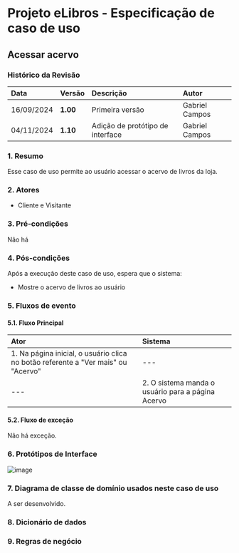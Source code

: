 # Projeto eLibros - Especificação de caso de uso

##  Acessar acervo

### Histórico da Revisão 
|  Data  | Versão | Descrição | Autor |
|:-------|:-------|:----------|:------|
| 16/09/2024 | **1.00** | Primeira versão  | Gabriel Campos |
| 04/11/2024 | **1.10** | Adição de protótipo de interface  | Gabriel Campos |


### 1. Resumo 
Esse caso de uso permite ao usuário acessar o acervo de livros da loja.

### 2. Atores 
- Cliente e Visitante

### 3. Pré-condições
Não há
  
### 4. Pós-condições
Após a execução deste caso de uso, espera que o sistema:
- Mostre o acervo de livros ao usuário

### 5. Fluxos de evento

#### 5.1. Fluxo Principal 
|  Ator  | Sistema |
|:-------|:------- |
|1. Na página inicial, o usuário clica no botão referente a "Ver mais" ou "Acervo"| --- |
| --- |2. O sistema manda o usuário para a página Acervo | 


#### 5.2. Fluxo de exceção

Não há exceção.

### 6. Protótipos de Interface

![image](https://github.com/user-attachments/assets/3a6c99e8-b32a-41a6-abd6-72f29c572da0)


### 7. Diagrama de classe de domínio usados neste caso de uso

A ser desenvolvido.

### 8. Dicionário de dados

### 9. Regras de negócio
